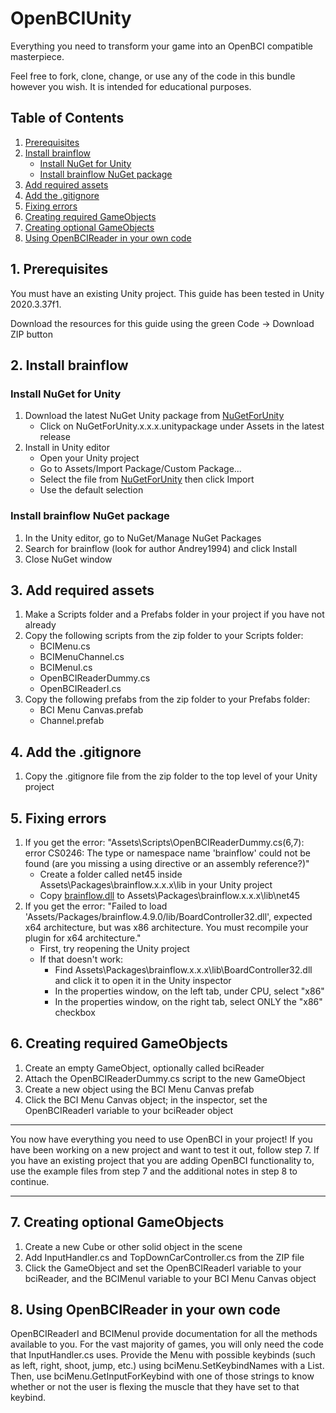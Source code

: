 # OpenBCIUnity
Everything you need to transform your game into an OpenBCI compatible masterpiece.

Feel free to fork, clone, change, or use any of the code in this bundle however you wish. It is intended for educational purposes.

## Table of Contents
1. [Prerequisites](#prerequisites)
2. [Install brainflow](#install-brainflow)
   - [Install NuGet for Unity](#install-nuget-for-unity)
   - [Install brainflow NuGet package](#install-brainflow-nuget-package)
3. [Add required assets](#add-required-assets)
4. [Add the .gitignore](#add-the-.gitignore)
5. [Fixing errors](#fixing-errors)
6. [Creating required GameObjects](#creating-required-gameobjects)
7. [Creating optional GameObjects](#creating-optional-gameobjects)
8. [Using OpenBCIReader in your own code](#using-openbcireader-in-your-own-code)

## 1. Prerequisites

You must have an existing Unity project. This guide has been tested in Unity 2020.3.37f1.

Download the resources for this guide using the green Code -> Download ZIP button

## 2. Install brainflow

### Install NuGet for Unity

1. Download the latest NuGet Unity package from [NuGetForUnity](https://github.com/GlitchEnzo/NuGetForUnity/releases)
   - Click on NuGetForUnity.x.x.x.unitypackage under Assets in the latest release
2. Install in Unity editor
   - Open your Unity project
   - Go to Assets/Import Package/Custom Package...
   - Select the file from [NuGetForUnity](https://github.com/GlitchEnzo/NuGetForUnity/releases) then click Import
   - Use the default selection

### Install brainflow NuGet package

1. In the Unity editor, go to NuGet/Manage NuGet Packages
2. Search for brainflow (look for author Andrey1994) and click Install
3. Close NuGet window


## 3. Add required assets

1. Make a Scripts folder and a Prefabs folder in your project if you have not already
2. Copy the following scripts from the zip folder to your Scripts folder:
   - BCIMenu.cs
   - BCIMenuChannel.cs
   - BCIMenuI.cs
   - OpenBCIReaderDummy.cs
   - OpenBCIReaderI.cs
3. Copy the following prefabs from the zip folder to your Prefabs folder:
   - BCI Menu Canvas.prefab
   - Channel.prefab

## 4. Add the .gitignore

1. Copy the .gitignore file from the zip folder to the top level of your Unity project

## 5. Fixing errors

1. If you get the error: "Assets\Scripts\OpenBCIReaderDummy.cs(6,7): error CS0246: The type or namespace name 'brainflow' could not be found (are you missing a using directive or an assembly reference?)"
   - Create a folder called net45 inside Assets\Packages\brainflow.x.x.x\lib in your Unity project
   - Copy [brainflow.dll](https://github.com/Neurotechnology-Exploration-Team/OpenBCIUnity/blob/main/brainflow.dll) to Assets\Packages\brainflow.x.x.x\lib\net45
2. If you get the error: "Failed to load 'Assets/Packages/brainflow.4.9.0/lib/BoardController32.dll', expected x64 architecture, but was x86 architecture. You must recompile your plugin for x64 architecture."
   - First, try reopening the Unity project
   - If that doesn't work:
     - Find Assets\Packages\brainflow.x.x.x\lib\BoardController32.dll and click it to open it in the Unity inspector
     - In the properties window, on the left tab, under CPU, select "x86"
     - In the properties window, on the right tab, select ONLY the "x86" checkbox

## 6. Creating required GameObjects

1. Create an empty GameObject, optionally called bciReader
2. Attach the OpenBCIReaderDummy.cs script to the new GameObject
3. Create a new object using the BCI Menu Canvas prefab
4. Click the BCI Menu Canvas object; in the inspector, set the OpenBCIReaderI variable to your bciReader object

---

You now have everything you need to use OpenBCI in your project! If you have been working on a new project and want to test it out, follow step 7. If you have an existing project that you are adding OpenBCI functionality to, use the example files from step 7 and the additional notes in step 8 to continue.

---

## 7. Creating optional GameObjects

1. Create a new Cube or other solid object in the scene
2. Add InputHandler.cs and TopDownCarController.cs from the ZIP file
3. Click the GameObject and set the OpenBCIReaderI variable to your bciReader, and the BCIMenuI variable to your BCI Menu Canvas object

## 8. Using OpenBCIReader in your own code

OpenBCIReaderI and BCIMenuI provide documentation for all the methods available to you. For the vast majority of games, you will only need the code that InputHandler.cs uses. Provide the Menu with possible keybinds (such as left, right, shoot, jump, etc.) using bciMenu.SetKeybindNames with a List<string>. Then, use bciMenu.GetInputForKeybind with one of those strings to know whether or not the user is flexing the muscle that they have set to that keybind.

